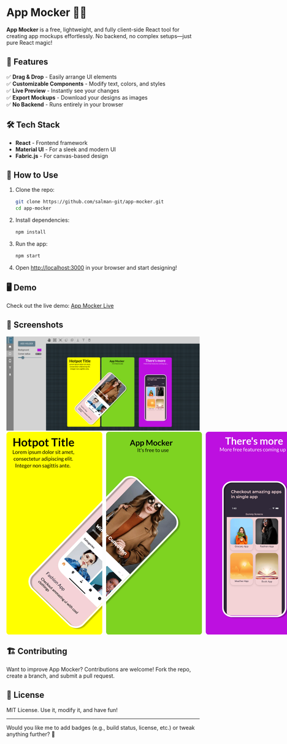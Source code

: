 # App Mocker 🎨📱  

**App Mocker** is a free, lightweight, and fully client-side React tool for creating app mockups effortlessly. No backend, no complex setups—just pure React magic!  

## 🚀 Features  
✅ **Drag & Drop** - Easily arrange UI elements  
✅ **Customizable Components** - Modify text, colors, and styles  
✅ **Live Preview** - Instantly see your changes  
✅ **Export Mockups** - Download your designs as images  
✅ **No Backend** - Runs entirely in your browser  

## 🛠️ Tech Stack  
- **React** - Frontend framework  
- **Material UI** - For a sleek and modern UI  
- **Fabric.js** - For canvas-based design  

## 🎯 How to Use  
1. Clone the repo:  
   ```sh
   git clone https://github.com/salman-git/app-mocker.git
   cd app-mocker
   ```
2. Install dependencies:  
   ```sh
   npm install
   ```
3. Run the app:  
   ```sh
   npm start
   ```
4. Open [http://localhost:3000](http://localhost:3000) in your browser and start designing!  

## 🖥️ Demo  
Check out the live demo: [App Mocker Live](https://app-mocker.vercel.app/) 

## 🎨 Screenshots  
<img src="./sample_shots/Screenshot_20250302_005515.png" alt="tool" width="750"/>
<div style="display: flex; gap: 10px;">
  <img src="./sample_shots/phoneholders-export(4).png" alt="output1" width="250"/>
  <img src="./sample_shots/phoneholders-export(3).png" alt="output2" width="250"/>
  <img src="./sample_shots/phoneholders-export(5).png" alt="output3" width="250"/>
</div>

## 🏗️ Contributing  
Want to improve App Mocker? Contributions are welcome! Fork the repo, create a branch, and submit a pull request.  

## 📜 License  
MIT License. Use it, modify it, and have fun!  

---

Would you like me to add badges (e.g., build status, license, etc.) or tweak anything further? 🚀
